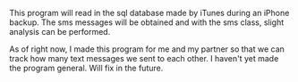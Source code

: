 This program will read in the sql database made by iTunes during an iPhone backup. The sms messages will be obtained and with the sms class, slight analysis can be performed.

As of right now, I made this program for me and my partner so that we can track how many text messages we sent to each other. I haven't yet made the program general. Will fix in the future.
